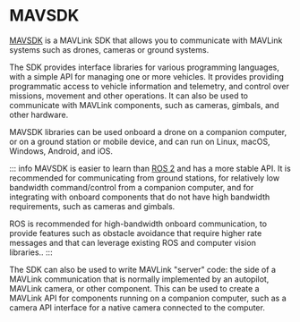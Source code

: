 # MAVSDK

[MAVSDK](https://mavsdk.mavlink.io/main/en/index.html) is a MAVLink SDK that allows you to communicate with MAVLink systems such as drones, cameras or ground systems.

The SDK provides interface libraries for various programming languages, with a simple API for managing one or more vehicles.
It provides providing programmatic access to vehicle information and telemetry, and control over missions, movement and other operations.
It can also be used to communicate with MAVLink components, such as cameras, gimbals, and other hardware.

MAVSDK libraries can be used onboard a drone on a companion computer, or on a ground station or mobile device, and can run on Linux, macOS, Windows, Android, and iOS.

::: info
MAVSDK is easier to learn than [ROS 2](../ros2/index.html) and has a more stable API.
It is recommended for communicating from ground stations, for relatively low bandwidth command/control from a companion computer, and for integrating with onboard components that do not have high bandwidth requirements, such as cameras and gimbals.

ROS is recommended for high-bandwidth onboard communication, to provide features such as obstacle avoidance that require higher rate messages and that can leverage existing ROS and computer vision libraries..
:::

The SDK can also be used to write MAVLink "server" code: the side of a MAVLink communication that is normally implemented by an autopilot, MAVLink camera, or other component.
This can be used to create a MAVLink API for components running on a companion computer, such as a camera API interface for a native camera connected to the computer.

